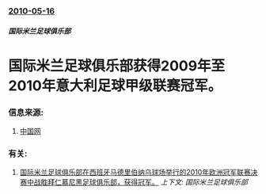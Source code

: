 ### [2010-05-16](/news/2010/05/16/index.md)

##### 国际米兰足球俱乐部
#  国际米兰足球俱乐部获得2009年至2010年意大利足球甲级联赛冠军。




### 信息来源:

1. [中国网](http://www.china.com.cn/sport/txt/2010-05/17/content_20053938.htm)

### 有关:

1. [ 国际米兰足球俱乐部在西班牙马德里伯纳乌球场举行的2010年欧洲冠军联赛决赛中战胜拜仁慕尼黑足球俱乐部，获得冠军。](/news/2010/05/22/国际米兰足球俱乐部在西班牙马德里伯纳乌球场举行的2010年欧洲冠军联赛决赛中战胜拜仁慕尼黑足球俱乐部-获得冠军.md) _上下文: 国际米兰足球俱乐部_
